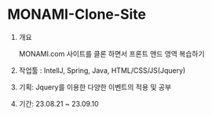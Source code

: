 ﻿# MONAMI-Clone-Site

1. 개요

   MONAMI.com 사이트를 클론 하면서 프론트 앤드 영역 복습하기

2. 작업툴 : IntellJ, Spring, Java, HTML/CSS/JS(Jquery)

3. 기획: Jquery를 이용한 다양한 이벤트의 적용 및 공부

4. 기간: 23.08.21 ~ 23.09.10
